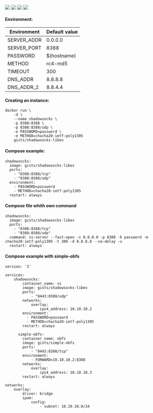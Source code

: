 ![](https://images.microbadger.com/badges/version/gists/shadowsocks-libev.svg) ![](https://images.microbadger.com/badges/image/gists/shadowsocks-libev.svg) ![](https://img.shields.io/docker/stars/gists/shadowsocks-libev.svg) ![](https://img.shields.io/docker/pulls/gists/shadowsocks-libev.svg)

#### Environment:

| Environment | Default value |
|-------------|---------------|
| SERVER_ADDR | 0.0.0.0       |
| SERVER_PORT | 8388          |
| PASSWORD    | $(hostname)   |
| METHOD      | rc4-md5       |
| TIMEOUT     | 300           |
| DNS_ADDR    | 8.8.8.8       |
| DNS_ADDR_2  | 8.8.4.4       |

#### Creating an instance:

    docker run \
        -d \
        --name shadowsocks \
        -p 8388:8388 \
        -p 8388:8388/udp \
        -e PASSWORD=password \
        -e METHOD=chacha20-ietf-poly1305
        gists/shadowsocks-libev

#### Compose example:

    shadowsocks:
      image: gists/shadowsocks-libev
      ports:
        - "8388:8388/tcp"
        - "8388:8388/udp"
      environment:
        - PASSWORD=password
        - METHOD=chacha20-ietf-poly1305
      restart: always

#### Compose file whith own command

    shadowsocks:
      image: gists/shadowsocks-libev
      ports:
        - "8388:8388/tcp"
        - "8388:8388/udp"
      command: ss-server --fast-open -s 0.0.0.0 -p 8388 -k password -m chacha20-ietf-poly1305 -t 300 -d 8.8.8.8 --no-delay -u
      restart: always

#### Compose example with simple-obfs

```
version: '3'

services:
    shadowsocks:
        container_name: ss
        image: gists/shadowsocks-libev
        ports:
            - "8443:8388/udp"
        networks:
            overlay:
                ipv4_address: 10.10.10.2
        environment:
          - PASSWORD=passowrd
          - METHOD=chacha20-ietf-poly1305
        restart: always

      simple-obfs:
        container_name: obfs
        image: gists/simple-obfs
        ports:
            - "8443:8388/tcp"
        environment:
            - FORWARD=10.10.10.2:8388
        networks:
            overlay:
                ipv4_address: 10.10.10.3
        restart: always

networks:
    overlay:
        driver: bridge
        ipam:
            config:
                - subnet: 10.10.10.0/24
```
